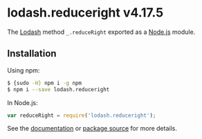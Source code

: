 # lodash.reduceright v4.17.5

The [Lodash](https://lodash.com/) method `_.reduceRight` exported as a [Node.js](https://nodejs.org/) module.

## Installation

Using npm:
```bash
$ {sudo -H} npm i -g npm
$ npm i --save lodash.reduceright
```

In Node.js:
```js
var reduceRight = require('lodash.reduceright');
```

See the [documentation](https://lodash.com/docs#reduceRight) or [package source](https://github.com/lodash/lodash/blob/4.17.5-npm-packages/lodash.reduceright) for more details.

